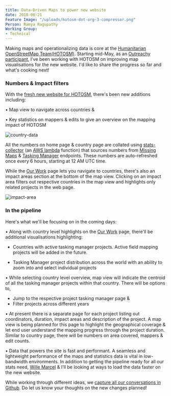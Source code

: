 ```yaml
---
title: Data-Driven Maps to power new website
date: 2018-06-21
Feature Image: "/uploads/hotosm-dot-org-3-compressor.png"
Person: Ramya Ragupathy
Working Group:
- Technical
---
```


Making maps and operationalizing data is core at the [Humanitarian OpenStreetMap Team(HOTOSM)](https://www.hotosm.org/). Starting mid-May, as an [Outreachy participant](https://www.outreachy.org/), I've been working with HOTOSM on improving map visualisations for the new website. I'd like to share the progress so far and what's cooking next!

### Numbers & Impact filters

With the [fresh new website for HOTOSM](https://www.hotosm.org/updates/a-fresh-look-for-hotosm-dot-org/), there's been new additions including:

• Map view to navigate across countries & 

• Key statistics on mappers & edits to give an overview on the mapping impact of HOTOSM

![country-data](/uploads/data-driven-maps-country.png)

All the numbers on home page & country page are collated using [stats-collector](https://github.com/hotosm/stats-collector ) (an [AWS lambda](https://docs.aws.amazon.com/lambda/latest/dg/welcome.html) function) that sources numbers from [Missing Maps](https://www.missingmaps.org/) & [Tasking Manager](https://tasks.hotosm.org/) endpoints. These numbers are auto-refreshed once every 6 hours, starting at 12 AM UTC time.

While the [Our Work](https://www.hotosm.org/our-work) page lets you navigate to countries, there's also an impact areas section at the bottom of the map view. Clicking on an impact area filters out respective countries in the map view and highlights only related projects in the web page.

![impact-area](/uploads/data-driven-maps-impact-area.gif)

### In the pipeline

Here's what we'll be focusing on in the coming days:

• Along with country level highlights on the [Our Work](https://www.hotosm.org/our-work) page, there'll be additional visualisations highlighting:

- Countries with active tasking manager projects. Active field mapping projects will be added in the future. 

- Tasking Manager project distribution across the world with an ability to zoom into and select individual projects


• While selecting country level overview, map view will indicate the centroid of all the tasking manager projects within that country. There will be options to, 
- Jump to the respective project tasking manager page &
- Filter projects across different years


• At present there is a separate page for each project listing out coordinators, duration, impact areas and description of the project. A map view is being planned for this page to highlight the geographical coverage & let end user understand the mapping progress through the project duration. Similar to country page, there will be numbers on area covered, mappers & edit counts.

• Data that powers the site is fast and performant. A seamless and lightweight performance of the maps and statistics data is vital in low-bandwidth environments. In addition to getting the pipeline ready for all our stats need, [Wille Marcel](https://www.hotosm.org/people/wille-marcel/) & I'll be looking at ways to load the data faster on the new website.

While working through different ideas, we [capture all our conversations in Github](https://github.com/hotosm/hotosm-website/issues). Do let us know your thoughts on the new changes planned!
